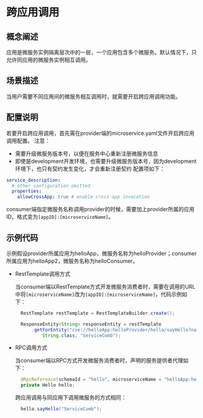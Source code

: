 # 跨应用调用

## 概念阐述

应用是微服务实例隔离层次中的一层，一个应用包含多个微服务。默认情况下，只允许同应用的微服务实例相互调用。

## 场景描述

当用户需要不同应用间的微服务相互调用时，就需要开启跨应用调用功能。

## 配置说明

若要开启跨应用调用，首先需在provider端的microservice.yaml文件开启跨应用调用配置。
注意：  
* 需要升级微服务版本号，以便在服务中心重新注册微服务信息  
* 即使是development开发环境，也需要升级微服务版本号，因为development环境下，也只有契约发生变化，才会重新注册契约
配置项如下：
```yaml
service_description:
  # other configuration omitted
  properties:
    allowCrossApp: true # enable cross app invocation
```

consumer端指定微服务名称调用provider的时候，需要加上provider所属的应用ID，格式变为`[appID]:[microserviceName]`。

## 示例代码

示例假设provider所属应用为helloApp，微服务名称为helloProvider；consumer所属应用为helloApp2，微服务名称为helloConsumer。

- RestTemplate调用方式

  当consumer端以RestTemplate方式开发微服务消费者时，需要在调用的URL中将`[microserviceName]`改为`[appID]:[microserviceName]`，代码示例如下：
  ```java
    RestTemplate restTemplate = RestTemplateBuilder.create();

    ResponseEntity<String> responseEntity = restTemplate
        .getForEntity("cse://helloApp:helloProvider/hello/sayHello?name={name}",
            String.class, "ServiceComb");
  ```

- RPC调用方式

  当consumer端以RPC方式开发微服务消费者时，声明的服务提供者代理如下：
  ```java
    @RpcReference(schemaId = "hello", microserviceName = "helloApp:helloProvider")
    private Hello hello;
  ```
  跨应用调用与同应用下调用微服务的方式相同：
  ```java
    hello.sayHello("ServiceComb");
  ```
